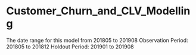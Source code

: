 # Customer_Churn_and_CLV_Modelling

The date range for this model from 201805 to 201908
Observation Period: 201805 to 201812
Holdout Period: 201901 to 201908
